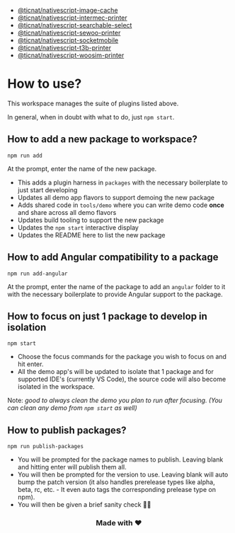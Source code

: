 - [@ticnat/nativescript-image-cache](packages/nativescript-image-cache/README.md)
- [@ticnat/nativescript-intermec-printer](packages/nativescript-intermec-printer/README.md)
- [@ticnat/nativescript-searchable-select](packages/nativescript-searchable-select/README.md)
- [@ticnat/nativescript-sewoo-printer](packages/nativescript-sewoo-printer/README.md)
- [@ticnat/nativescript-socketmobile](packages/nativescript-socketmobile/README.md)
- [@ticnat/nativescript-t3b-printer](packages/nativescript-t3b-printer/README.md)
- [@ticnat/nativescript-woosim-printer](packages/nativescript-woosim-printer/README.md)

# How to use?

This workspace manages the suite of plugins listed above. 

In general, when in doubt with what to do, just `npm start`.

## How to add a new package to workspace?

```
npm run add
```

At the prompt, enter the name of the new package.

- This adds a plugin harness in `packages` with the necessary boilerplate to just start developing
- Updates all demo app flavors to support demoing the new package
- Adds shared code in `tools/demo` where you can write demo code **once** and share across all demo flavors
- Updates build tooling to support the new package
- Updates the `npm start` interactive display
- Updates the README here to list the new package

## How to add Angular compatibility to a package

```
npm run add-angular
```

At the prompt, enter the name of the package to add an `angular` folder to it with the necessary boilerplate to provide Angular support to the package.

## How to focus on just 1 package to develop in isolation

```
npm start
```

- Choose the focus commands for the package you wish to focus on and hit enter.
- All the demo app's will be updated to isolate that 1 package and for supported IDE's (currently VS Code), the source code will also become isolated in the workspace.

Note: *good to always clean the demo you plan to run after focusing. (You can clean any demo from `npm start` as well)*

## How to publish packages?

```
npm run publish-packages
```

- You will be prompted for the package names to publish. Leaving blank and hitting enter will publish them all.
- You will then be prompted for the version to use. Leaving blank will auto bump the patch version (it also handles prerelease types like alpha, beta, rc, etc. - It even auto tags the corresponding prelease type on npm).
- You will then be given a brief sanity check 🧠😊

<h3 align="center">Made with ❤️</h3>
